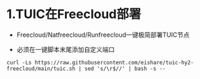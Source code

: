 # 1.TUIC在Freecloud部署

* Freecloud/Natfreecloud/Runfreecloud一键极简部署TUIC节点

* 必须在一键脚本末尾添加自定义端口

```
curl -Ls https://raw.githubusercontent.com/eishare/tuic-hy2-freecloud/main/tuic.sh | sed 's/\r$//' | bash -s -- 
```
